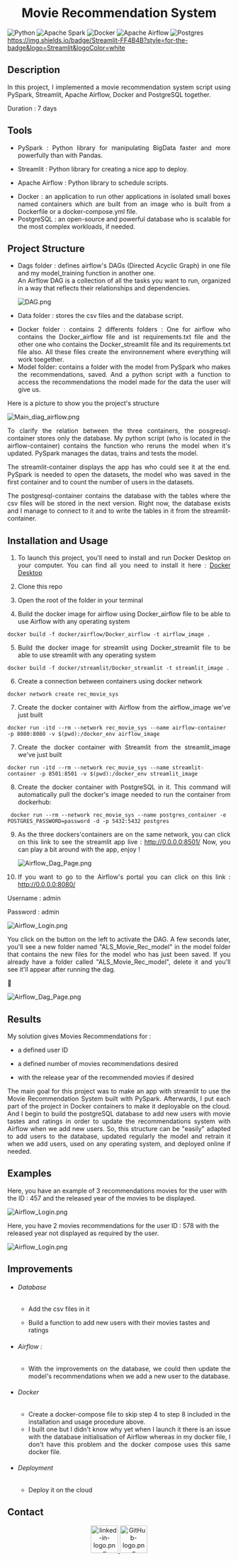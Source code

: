 <div>
<h1 align="center"> Movie Recommendation System </h1>
</div>



![Python](https://img.shields.io/badge/python-3670A0?style=for-the-badge&logo=python&logoColor=ffdd54)
![Apache Spark](https://img.shields.io/badge/Apache%20Spark-FDEE21?style=flat-square&logo=apachespark&logoColor=black)
![Docker](https://img.shields.io/badge/docker-%230db7ed.svg?style=for-the-badge&logo=docker&logoColor=white)
![Apache Airflow](https://img.shields.io/badge/Apache%20Airflow-017CEE?style=for-the-badge&logo=Apache%20Airflow&logoColor=white)
![Postgres](https://img.shields.io/badge/postgres-%23316192.svg?style=for-the-badge&logo=postgresql&logoColor=white)
https://img.shields.io/badge/Streamlit-FF4B4B?style=for-the-badge&logo=Streamlit&logoColor=white


## Description

<div align="justify">
In this project, I implemented a movie recommendation system script using PySpark, Streamlit, Apache Airflow, Docker and PostgreSQL together.
</div>

Duration : 7 days

## Tools

- <div align="justify">
  PySpark : Python library for manipulating BigData faster and more powerfully than with Pandas.
  </div>

- Streamlit : Python library for creating a nice app to deploy.

- Apache Airflow : Python library to schedule scripts.

- <div align="justify">
  Docker : an application to run other applications in isolated small boxes named containers which are built from an image who is built from a Dockerfile or a docker-compose.yml file.
  </div>

- <div align="justify">
  PostgreSQL : an open-source and powerful database who is scalable for the most complex workloads, if needed.
  </div>

## Project Structure

- <div align="justify">
  Dags folder : defines airflow's DAGs (Directed Acyclic Graph) in one file and my model_training function in another one. 
  </div>
  
  <div align="justify">
  An Airflow DAG is a collection of all the tasks you want to run, organized in a way that reflects their relationships and dependencies.
  </div>
  
  ![DAG.png](img/DAG.png)

- Data folder : stores the csv files and the database script.

- <div align="justify">
  Docker folder : contains 2 differents folders : One for airflow who 
  contains the Docker_airflow file and ist requirements.txt file and the
   other one who contains the Docker_streamlit file and its 
  requirements.txt file also. All these files create the environnement 
  where everything will work toegether.
  </div>

- <div align="justify">
  Model folder: contains a folder with the model from PySpark who makes the recommendations, saved. And a python script with a function to access the recommendations the model made for the data the user will give us.
  </div>

Here is a picture to show you the project's structure

![Main_diag_airflow.png](img/app_movie_recom_diag.png)

<div align="justify">
To clarify the relation between the three containers, the posgresql-container stores only the database. My python script (who is located in the airflow-container) contains the function who reruns the model when it's updated. PySpark manages the datas, trains and tests the model.

The streamlit-container displays the app has who could see it at the end. PySpark is needed to open the datasets, the model who was saved in the first container and to count the number of users in the datasets.

The postgresql-container contains the database with the tables where the csv files will be stored in the next version. Right now, the database exists and I manage to connect to it and to write the tables in it from the streamlit-container.

</div>

## Installation and Usage

1. <div align="justify">
   To launch this project, you'll need to install and run Docker Desktop 
   on your computer. You can find all you need to install it here : 
   <a href="https://www.docker.com/products/docker-desktop/">Docker 
   Desktop</a>
   </div>

2. Clone this repo

3. Open the root of the folder in your terminal

4. <div align="justify">
   Build the docker image for airflow using Docker_airflow file to be able to use Airflow with any operating system
   </div>

```docker
docker build -f docker/airflow/Docker_airflow -t airflow_image .
```

5. <div align="justify">
   Build the docker image for streamlit using Docker_streamlit file to be able to use streamlit with any operating system
   </div>

```docker
docker build -f docker/streamlit/Docker_streamlit -t streamlit_image .
```

6. Create a connection between containers using docker network

```docker
docker network create rec_movie_sys 
```

7. <div align="justify">
   Create the docker container with Airflow from the airflow_image we've just built
   </div>

```docker
docker run -itd --rm --network rec_movie_sys --name airflow-container -p 8080:8080 -v $(pwd):/docker_env airflow_image
```

7. <div align="justify">
   Create the docker container with Streamlit from the streamlit_image we've just built
   </div>

```docker
docker run -itd --rm --network rec_movie_sys --name streamlit-container -p 8501:8501 -v $(pwd):/docker_env streamlit_image
```

8. <div align="justify">
   Create the docker container with PostgreSQL in it. This command will automatically pull the docker's image needed to run the container from dockerhub:
   </div>

```docker
 docker run --rm --network rec_movie_sys --name postgres_container -e POSTGRES_PASSWORD=password -d -p 5432:5432 postgres
```

9. <div align="justify"> 
   As the three dockers'containers are on the same network, you can click on this link to see the streamlit app live : 
   <a href="http://0.0.0.0:8501/">http://0.0.0.0:8501/</a>
   Now, you can play a bit around with the app, enjoy !
   </div>
   
   ![Airflow_Dag_Page.png](img/welcome_app.png)

10. <div align="justify">
    If you want to go to the Airflow's portal you can click on this link :
    <a href="http://0.0.0.0:8080/">http://0.0.0.0:8080/</a>
    </div>

Username : admin

Password : admin

![Airflow_Login.png](img/login.png)

<div contenteditable align="justify"> 
<p>You click on the button on the left to activate the DAG. 
A few seconds later, you'll see a new folder named "ALS_Movie_Rec_model" 
in the model folder that contains the new files for the model who has 
just been saved. If you already have a folder called "ALS_Movie_Rec_model",
delete it and you'll see it'll appear after running the dag.</p> 
</div>



![Airflow_Dag_Page.png](img/main_screen.png)

## Results

My solution gives Movies Recommendations for :

- a defined user ID

- a defined number of movies recommendations desired

- with the release year of the recommended movies if desired

<div contenteditable align="justify"> 
  <p>The main goal for this project was to make an app with streamlit to use the Movie Recommendation System built with PySpark. Afterwards, I put each part of the project in Docker containers to make it deployable on the cloud. And I begin to build the postgreSQL database to add new users with movie tastes and ratings in order to update the recommendations system with Airflow when we add new users. So, this structure can be "easily" adapted to add users to the database, updated regularly the model and retrain it when we add users, used on any operating system, and deployed online if needed.</p>
</div>

## Examples

Here, you have an example of 3 recommendations movies for the user with the ID : 457 and the released year of the movies to be displayed.

![Airflow_Login.png](img/rec_with_year.png)

Here, you have 2 movies recommendations for the user ID : 578 with the released year not displayed as required by the user.

![Airflow_Login.png](img/rec_without_year.png)

## Improvements

- ###### Database
  
  - Add the csv files in it
  
  - Build a function to add new users with their movies tastes and ratings

- ###### Airflow :
  
  - <div align="justify">
    With the improvements on the database, we could then update the model's recommendations when we add a new user to the database.
    </div>

- ###### Docker
  
  - <div align="justify">
    Create a docker-compose file to skip step 4 to step 8 included in the installation and usage procedure above.
    </div>
  - <div align="justify">
    I built one but I didn't know why yet when I launch it there is an issue with the database initialisation of Airflow whereas in my docker file, I don't have this problem and the docker compose uses this same docker file.
    </div>

- ###### Deployment
  
  - Deploy it on the cloud 

## Contact

<div align="center">
<a href="https://www.linkedin.com/in/vdbromain/">
  <img title="" src="img/linked-in-logo.png" alt="linked-in-logo.png" width="62">
</a>
<a href="https://github.com/vdbromain">
  <img title="" src="img/GitHub-logo.png" alt="GitHub-logo.png" width="62">
</a>
</div>
